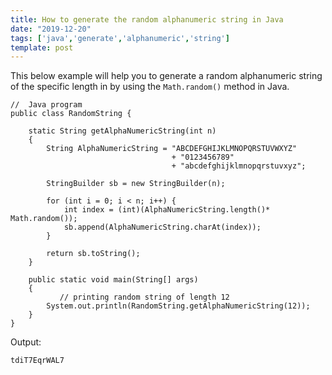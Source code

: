 ```yaml
---
title: How to generate the random alphanumeric string in Java
date: "2019-12-20"
tags: ['java','generate','alphanumeric','string']
template: post
---
```


This below example will help you to generate a random alphanumeric string of the specific length in
by using the `Math.random()` method in Java.

```java{23}
//  Java program
public class RandomString {

    static String getAlphaNumericString(int n)
    {
        String AlphaNumericString = "ABCDEFGHIJKLMNOPQRSTUVWXYZ"
                                    + "0123456789"
                                    + "abcdefghijklmnopqrstuvxyz";

        StringBuilder sb = new StringBuilder(n);

        for (int i = 0; i < n; i++) {
            int index = (int)(AlphaNumericString.length()* Math.random());
            sb.append(AlphaNumericString.charAt(index));
        }

        return sb.toString();
    }

    public static void main(String[] args)
    {
           // printing random string of length 12
        System.out.println(RandomString.getAlphaNumericString(12));
    }
}
```

Output:

```java
tdiT7EqrWAL7
```
